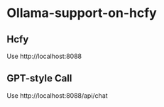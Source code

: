 # Ollama-support-on-hcfy
## Hcfy
Use http://localhost:8088
## GPT-style Call
Use http://localhost:8088/api/chat

